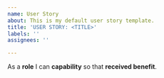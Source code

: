 ```yaml
---
name: User Story
about: This is my default user story template.
title: 'USER STORY: <TITLE>'
labels: ''
assignees: ''

---
```


As a **role** I can **capability** so that **received benefit**.
